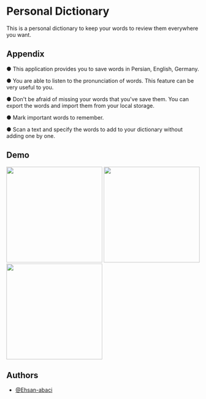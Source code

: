 
# Personal Dictionary

This is a personal dictionary to keep your words to review them everywhere you want.




## Appendix

● This application provides you to save words in Persian, English, Germany.

● You are able to listen to the pronunciation of words. This feature can be very useful to you.

● Don't be afraid of missing your words that you've save them. You can export the words and import them from your local storage.

● Mark important words to remember.

● Scan a text and specify the words to add to your dictionary without adding one by one.
## Demo

<img src="https://github.com/user-attachments/assets/0ceaf2c4-78f8-4b4c-88a4-90e313f3b2b8" width="250"/>
<img src="https://github.com/user-attachments/assets/e65605ba-330b-4580-906e-7f30716b8399" width="250"/>
<img src="https://github.com/user-attachments/assets/4d83e411-22c2-49d9-a78b-7255b585a830" width="250"/>


## Authors

- [@Ehsan-abaci](https://www.github.com/Ehsan-abaci)

